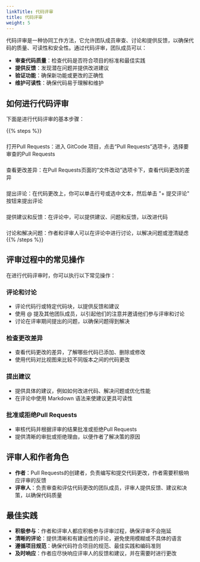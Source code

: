 ```yaml
---
linkTitle: 代码评审
title: 代码评审
weight: 5
---
```


代码评审是一种协同工作方法，它允许团队成员审查、讨论和提供反馈，以确保代码的质量、可读性和安全性。通过代码评审，团队成员可以：

- **审查代码质量**：检查代码是否符合项目的标准和最佳实践
- **提供反馈**：发现潜在问题并提供改进建议
- **验证功能**：确保新功能或更改的正确性
- **维护可读性**：确保代码易于理解和维护

## 如何进行代码评审

下面是进行代码评审的基本步骤：

{{% steps %}}

### 
打开Pull Requests：进入 GitCode 项目，点击“Pull Requests”选项卡，选择要审查的Pull Requests

### 
查看更改差异：在Pull Requests页面的“文件改动”选项卡下，查看代码更改的差异

### 
提出评论：在代码更改上，你可以单击行号或选中文本，然后单击 "+ 提交评论" 按钮来提出评论

### 
提供建议和反馈：在评论中，可以提供建议、问题和反馈，以改进代码

### 
讨论和解决问题：作者和评审人可以在评论中进行讨论，以解决问题或澄清疑虑
{{% /steps %}}


## 评审过程中的常见操作

在进行代码评审时，你可以执行以下常见操作：

### 评论和讨论

- 评论代码行或特定代码块，以提供反馈和建议
- 使用 @ 提及其他团队成员，以引起他们的注意并邀请他们参与评审和讨论
- 讨论在评审期间提出的问题，以确保问题得到解决

### 检查更改差异

- 查看代码更改的差异，了解哪些代码已添加、删除或修改
- 使用代码对比视图来比较不同版本之间的代码更改

### 提出建议

- 提供具体的建议，例如如何改进代码、解决问题或优化性能
- 在评论中使用 Markdown 语法来使建议更具可读性

### 批准或拒绝Pull Requests

- 审核代码并根据评审的结果批准或拒绝Pull Requests
- 提供清晰的审批或拒绝理由，以便作者了解决策的原因

## 评审人和作者角色

- **作者**：Pull Requests的创建者，负责编写和提交代码更改，作者需要积极响应评审的反馈
- **评审人**：负责审查和评估代码更改的团队成员，评审人提供反馈、建议和决策，以确保代码质量

## 最佳实践

- **积极参与**：作者和评审人都应积极参与评审过程，确保评审不会拖延
- **清晰的评论**：提供清晰和有建设性的评论，避免使用模糊或不具体的语言
- **遵循项目规范**：确保代码符合项目的规范、最佳实践和编码准则
- **及时响应**：作者应尽快响应评审人的反馈和建议，并在需要时进行更改
